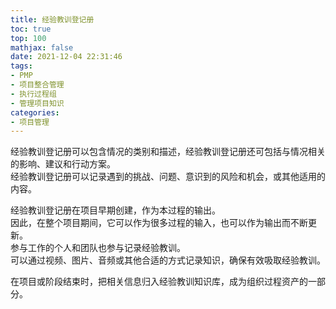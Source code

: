 ```yaml
---
title: 经验教训登记册
toc: true
top: 100
mathjax: false
date: 2021-12-04 22:31:46
tags:
- PMP
- 项目整合管理
- 执行过程组
- 管理项目知识
categories:
- 项目管理
---
```

经验教训登记册可以包含情况的类别和描述，经验教训登记册还可包括与情况相关的影响、建议和行动方案。  
经验教训登记册可以记录遇到的挑战、问题、意识到的风险和机会，或其他适用的内容。  

经验教训登记册在项目早期创建，作为本过程的输出。  
因此，在整个项目期间，它可以作为很多过程的输入，也可以作为输出而不断更新。  
参与工作的个人和团队也参与记录经验教训。  
可以通过视频、图片、音频或其他合适的方式记录知识，确保有效吸取经验教训。  

在项目或阶段结束时，把相关信息归入经验教训知识库，成为组织过程资产的一部分。
